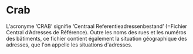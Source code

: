 # Crab
L'acronyme ‘CRAB’ signifie ‘Centraal Referentieadressenbestand’ (=Fichier Central d’Adresses de Référence). Outre les noms des rues et les numéros des bâtiments, ce fichier contient également la situation géographique des adresses, que l'on appelle les situations d'adresses.
